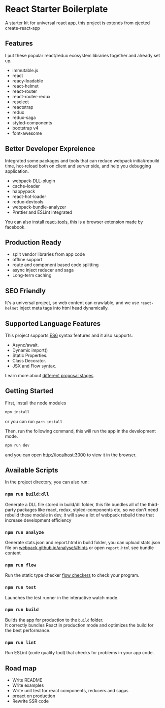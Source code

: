 # React Starter Boilerplate

A starter kit for universal react app, this project is extends from ejected create-react-app

## Features

I put these popular react/redux ecosystem libraries together and already set up.

* immutable.js
* react
* reacy-loadable
* react-helmet
* react-router
* react-router-redux
* reselect
* reactstrap
* redux
* redux-saga
* styled-components
* bootstrap v4
* font-awesome

## Better Developer Expreience

Integrated some packages and tools that can reduce webpack initial/rebuild time, hot-reload both on client and server side, and help you debugging application.

* webpack-DLL-plugin
* cache-loader
* happypack
* react-hot-loader
* redux-devtools
* webpack-bundle-analyzer
* Prettier and ESLint integrated

You can also install [react-tools](https://github.com/facebook/react-devtools), this is a browser extension made by facebook.

## Production Ready

* split vendor libraries from app code
* offline support
* route and component based code splitting
* async inject reducer and saga
* Long-term caching

## SEO Friendly

It's a universal project, so web content can crawlable, and we use `react-helmet` inject meta tags into html head dynamically.

## Supported Language Features

This project supports [ES6](https://github.com/lukehoban/es6features) syntax features and it also supports:

* Async/await.
* Dynamic import()
* Static Properties.
* Class Decorator.
* JSX and Flow syntax.

Learn more about [different proposal stages](https://babeljs.io/docs/plugins/#presets-stage-x-experimental-presets-).

## Getting Started

First, install the node modules

```bash
npm install
```

or you can run `yarn install`

Then, run the following command, this will run the app in the development mode.

```bash
npm run dev
```

and you can open [http://localhost:3000](http://localhost:3000) to view it in the browser.

## Available Scripts

In the project directory, you can also run:

### `npm run build:dll`

Generate a DLL file stored in build/dll folder, this file bundles all of the third-party packages like react, redux, styled-components etc, so we don't need rebuild these module in dev, it will save a lot of webpack rebuild time that increase development efficiency

### `npm run analyze`

Generate stats.json and report.html in build folder, you can upload stats.json file on [webpack.github.io/analyse/#hints](http://webpack.github.io/analyse/#hints) or open `report.html` see bundle content

### `npm run flow`

Run the static type checker [flow checkers](https://flow.org/en/) to check your program.

### `npm run test`

Launches the test runner in the interactive watch mode.

### `npm run build`

Builds the app for production to the `build` folder.<br>
It correctly bundles React in production mode and optimizes the build for the best performance.

### `npm run lint`

Run ESLint (code quality tool) that checks for problems in your app code.

## Road map

* Write README
* Write examples
* Write unit test for react components, reducers and sagas
* preact on production
* Rewrite SSR code
